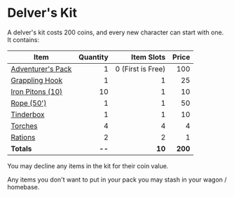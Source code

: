# Delver's Kit

A delver's kit costs 200 coins, and every new character can start with one. It contains:

| Item                                                                                   | Quantity |        Item Slots |   Price |
| -------------------------------------------------------------------------------------- | -------: | ----------------: | ------: |
| [Adventurer's Pack](Individual%20Item%20Cards/Gear/100%20Coins/Adventurer's%20Pack.md) |        1 | 0 (First is Free) |     100 |
| [Grappling Hook](Individual%20Item%20Cards/Gear/25%20Coins/Grappling%20Hook.md)        |        1 |                 1 |      25 |
| [Iron Pitons (10)](Individual%20Item%20Cards/Gear/10%20Coins/Iron%20Piton.md)          |       10 |                 1 |      10 |
| [Rope (50')](Individual%20Item%20Cards/Gear/50%20Coins/Rope%20(50').md)                |        1 |                 1 |      50 |
| [Tinderbox](Individual%20Item%20Cards/Gear/10%20Coins/Tinderbox.md)                    |        1 |                 1 |      10 |
| [Torches](Individual%20Item%20Cards/Gear/1%20Coin/Torch.md)                            |        4 |                 4 |       4 |
| [Rations](Individual%20Item%20Cards/Gear/1%20Coin/Ration.md)                           |        2 |                 2 |       1 |
| **Totals**                                                                             |   **--** |            **10** | **200** |

You may decline any items in the kit for their coin value.

Any items you don't want to put in your pack you may stash in your wagon / homebase.
